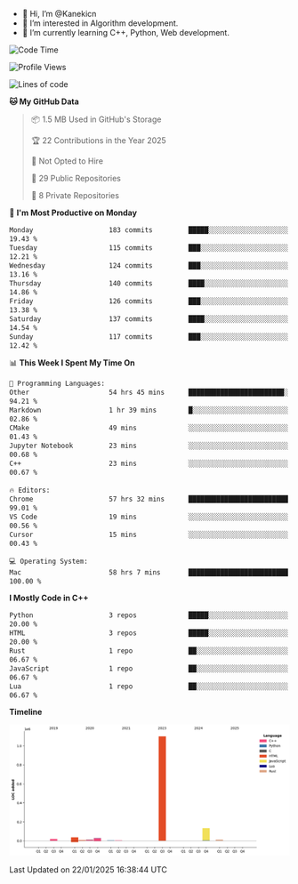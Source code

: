 - 👋 Hi, I’m @Kanekicn
- 👀 I’m interested in Algorithm development.
- 🌱 I’m currently learning C++, Python, Web development.

<!---
cotecsz/cotecsz is a ✨ special ✨ repository because its `README.md` (this file) appears on your GitHub profile.
You can click the Preview link to take a look at your changes.
--->

<!--START_SECTION:waka-->
![Code Time](http://img.shields.io/badge/Code%20Time-2%2C560%20hrs%2045%20mins-blue)

![Profile Views](http://img.shields.io/badge/Profile%20Views-0-blue)

![Lines of code](https://img.shields.io/badge/From%20Hello%20World%20I%27ve%20Written-1.3%20million%20lines%20of%20code-blue)

**🐱 My GitHub Data** 

> 📦 1.5 MB Used in GitHub's Storage 
 > 
> 🏆 22 Contributions in the Year 2025
 > 
> 🚫 Not Opted to Hire
 > 
> 📜 29 Public Repositories 
 > 
> 🔑 8 Private Repositories 
 > 
📅 **I'm Most Productive on Monday** 

```text
Monday                   183 commits         █████░░░░░░░░░░░░░░░░░░░░   19.43 % 
Tuesday                  115 commits         ███░░░░░░░░░░░░░░░░░░░░░░   12.21 % 
Wednesday                124 commits         ███░░░░░░░░░░░░░░░░░░░░░░   13.16 % 
Thursday                 140 commits         ████░░░░░░░░░░░░░░░░░░░░░   14.86 % 
Friday                   126 commits         ███░░░░░░░░░░░░░░░░░░░░░░   13.38 % 
Saturday                 137 commits         ████░░░░░░░░░░░░░░░░░░░░░   14.54 % 
Sunday                   117 commits         ███░░░░░░░░░░░░░░░░░░░░░░   12.42 % 
```


📊 **This Week I Spent My Time On** 

```text
💬 Programming Languages: 
Other                    54 hrs 45 mins      ████████████████████████░   94.21 % 
Markdown                 1 hr 39 mins        █░░░░░░░░░░░░░░░░░░░░░░░░   02.86 % 
CMake                    49 mins             ░░░░░░░░░░░░░░░░░░░░░░░░░   01.43 % 
Jupyter Notebook         23 mins             ░░░░░░░░░░░░░░░░░░░░░░░░░   00.68 % 
C++                      23 mins             ░░░░░░░░░░░░░░░░░░░░░░░░░   00.67 % 

🔥 Editors: 
Chrome                   57 hrs 32 mins      █████████████████████████   99.01 % 
VS Code                  19 mins             ░░░░░░░░░░░░░░░░░░░░░░░░░   00.56 % 
Cursor                   15 mins             ░░░░░░░░░░░░░░░░░░░░░░░░░   00.43 % 

💻 Operating System: 
Mac                      58 hrs 7 mins       █████████████████████████   100.00 % 
```

**I Mostly Code in C++** 

```text
Python                   3 repos             █████░░░░░░░░░░░░░░░░░░░░   20.00 % 
HTML                     3 repos             █████░░░░░░░░░░░░░░░░░░░░   20.00 % 
Rust                     1 repo              ██░░░░░░░░░░░░░░░░░░░░░░░   06.67 % 
JavaScript               1 repo              ██░░░░░░░░░░░░░░░░░░░░░░░   06.67 % 
Lua                      1 repo              ██░░░░░░░░░░░░░░░░░░░░░░░   06.67 % 
```



**Timeline**

![Lines of Code chart](https://raw.githubusercontent.com/Kanekicn/Kanekicn/master/assets/bar_graph.png)


 Last Updated on 22/01/2025 16:38:44 UTC
<!--END_SECTION:waka-->
